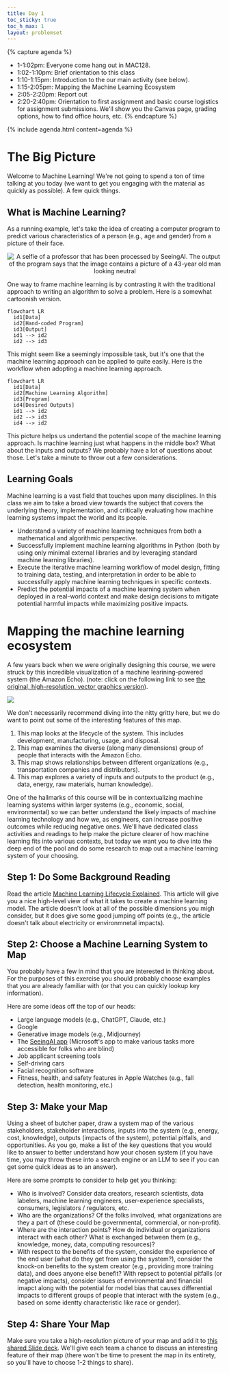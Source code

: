 ```yaml
---
title: Day 1
toc_sticky: true 
toc_h_max: 1
layout: problemset
---
```


{% capture agenda %}
* 1-1:02pm: Everyone come hang out in MAC128.
* 1:02-1:10pm: Brief orientation to this class
* 1:10-1:15pm: Introduction to the our main activity (see below).
* 1:15-2:05pm: Mapping the Machine Learning Ecosystem
* 2:05-2:20pm: Report out
* 2:20-2:40pm: Orientation to first assignment and basic course logistics for assignment submissions.  We'll show you the Canvas page, grading options, how to find office hours, etc.
{% endcapture %}

{% include agenda.html content=agenda %}

# The Big Picture

Welcome to Machine Learning!  We're not going to spend a ton of time talking at you today (we want to get you engaging with the material as quickly as possible).  A few quick things.

## What is Machine Learning?

As a running example, let's take the idea of creating a computer program to predict various characteristics of a person (e.g., age and gender) from a picture of their face.

<p style="text-align: center;">
<img alt="A selfie of a professor that has been processed by SeeingAI.  The output of the program says that the image contains a picture of a 43-year old man looking neutral" src="images/paulseeingai.jpg"/>
</p>

One way to frame machine learning is by contrasting it with the traditional approach to writing an algorithm to solve a problem.  Here is a somewhat cartoonish version.  

```mermaid!
flowchart LR
  id1[Data]
  id2[Hand-coded Program]
  id3[Output]
  id1 --> id2
  id2 --> id3
```

This might seem like a seemingly impossible task, but it's one that the machine learning approach can be applied to quite easily.  Here is the workflow when adopting a machine learning approach.

```mermaid!
flowchart LR
  id1[Data]
  id2[Machine Learning Algorithm]
  id3[Program]
  id4[Desired Outputs]
  id1 --> id2
  id2 --> id3
  id4 --> id2
```

This picture helps us undertand the potential scope of the machine learning approach.  Is machine learning just what happens in the middle box?  What about the inputs and outputs?  We probably have a lot of questions about those.  Let's take a minute to throw out a few considerations.


## Learning Goals

Machine learning is a vast field that touches upon many disciplines.  In this class we aim to take a broad view towards the subject that covers the underlying theory, implementation, and critically evaluating how machine learning systems impact the world and its people.

* Understand a variety of machine learning techniques from both a mathematical and algorithmic perspective.
* Successfully implement machine learning algorithms in Python (both by using only minimal external libraries and by leveraging standard machine learning libraries).
* Execute the iterative machine learning workflow of model design, fitting to training data, testing, and interpretation in order to be able to successfully apply machine learning techniques in specific contexts.
* Predict the potential impacts of a machine learning system when deployed in a real-world context and make design decisions to mitigate potential harmful impacts while maximizing positive impacts.

# Mapping the machine learning ecosystem

A few years back when we were originally designing this course, we were struck by this incredible visualization of a machine learining-powered system (the Amazon Echo).  (note: click on the following link to see [the original, high-resolution, vector graphics version](https://anatomyof.ai/img/ai-anatomy-map.pdf)).

![](images/ai-anatomy-map.png)

We don't necessarily recommend diving into the nitty gritty here, but we do want to point out some of the interesting features of this map.

1. This map looks at the lifecycle of the system.  This includes development, manufacturing, usage, and disposal.
2. This map examines the diverse (along many dimensions) group of people that interacts with the Amazon Echo.
3. This map shows relationships between different organizations (e.g., transportation companies and distributors).
4. This map explores a variety of inputs and outputs to the product (e.g., data, energy, raw materials, human knowledge).

One of the hallmarks of this course will be in contextualizing machine learning systems within larger systems (e.g., economic, social, environmental) so we can better understand the likely impacts of machine learning technology and how we, as engineers, can increase positive outcomes while reducing negative ones.  We'll have dedicated class activities and readings to help make the picture clearer of how machine learning fits into various contexts, but today we want you to dive into the deep end of the pool and do some research to map out a machine learning system of your choosing.

## Step 1: Do Some Background Reading

Read the article [Machine Learning Lifecycle Explained](https://www.datacamp.com/blog/machine-learning-lifecycle-explained).  This article will give you a nice high-level view of what it takes to create a machine learning model.  The article doesn't look at all of the possible dimensions you migh consider, but it does give some good jumping off points (e.g., the article doesn't talk about electricity or environmnetal impacts).

## Step 2: Choose a Machine Learning System to Map

You probably have a few in mind that you are interested in thinking about. For the purposes of this exercise you should probably choose examples that you are already familiar with (or that you can quickly lookup key information).

Here are some ideas off the top of our heads:
* Large language models (e.g., ChatGPT, Claude, etc.)
* Google
* Generative image models (e.g., Midjourney)
* The [SeeingAI app](https://apps.apple.com/us/app/seeing-ai/id999062298) (Microsoft's app to make various tasks more accessible for folks who are blind)
* Job applicant screening tools
* Self-driving cars
* Facial recognition software
* Fitness, health, and safety features in Apple Watches (e.g., fall detection, health monitoring, etc.)

## Step 3: Make your Map

Using a sheet of butcher paper, draw a system map of the various stakeholders, stakeholder interactions, inputs into the system (e.g., energy, cost, knowledge), outputs (impacts of the system), potential pitfalls, and opportunities.  As you go, make a list of the key questions that you would like to answer to better understand how your chosen system (if you have time, you may throw these into a search engine or an LLM to see if you can get some quick ideas as to an answer).

Here are some prompts to consider to help get you thinking:
* Who is involved?  Consider data creators, research scientists, data labelers, machine learning engineers, user-experience specialists, consumers, legislators / regulators, etc.
* Who are the organizations? Of the folks involved, what organizations are they a part of (these could be governmental, commercial, or non-profit).
* Where are the interaction points?  How do individual or organizations interact with each other?  What is exchanged between them (e.g., knowledge, money, data, computing resources)?
* With respect to the benefits of the system, consider the experience of the end user (what do they get from using the system?), consider the knock-on benefits to the system creator (e.g., providing more training data), and does anyone else benefit?  With repsect to potential pitfalls (or negative impacts), consider issues of environmental and financial imapct along with the potential for model bias that causes differential impacts to different groups of people that interact with the system (e.g., based on some identty characteristic like race or gender).

## Step 4: Share Your Map

Make sure you take a high-resolution picture of your map and add it to [this shared Slide deck](https://docs.google.com/presentation/d/1nzF3k-ps9xWlojtOrpTjxBW6dR3eAT3gPl61rK9_QF0/edit?usp=sharing).  We'll give each team a chance to discuss an interesting feature of their map (there won't be time to present the map in its entirety, so you'll have to choose 1-2 things to share).